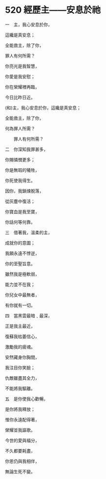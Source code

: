 # 520 經歷主——安息於祂

一　主，我心安息於你，

這纔是真安息；

全能救主，除了你，

罪人有何所需？

你亮光是我智慧，

你愛是我安慰；

你在榮耀裡再臨，

今日比昨日近。

(和)主，我心安息於你，這纔是真安息；

全能救主，除了你，

何為罪人所需？

　　罪人有何所需？

二　你深知我罪甚多，

你賜憐憫更多；

你是無瑕的犧牲，

你死使我得生。

因你，我鎖煉脫落，

從灰塵中復活；

你寶血是我至寶，

你話何等何靠。

三　借著我，溫柔的主，

成就你的意圖；

我願永遠不悖逆，

你的至聖旨意。

雖然我是極軟弱，

能力並不在我；

你兒女中最無者，

有你就有一切。

四　當黑雲最暗﹑最深，

正是我主最近，

復蘇我枯萎信心，

激勵我的疲魂。

安然藏身你胸間，

我注目你笑臉；

仇敵雖盡其全力，

不能將我驅離。

五　是你使我心歡暢，

是你將我釋放；

惟你永遠配得著，

榮耀並我謳歌。

今世的愛與福分，

不久都要耗盡，

你恩仍與我相伴，

無論生死不變。

